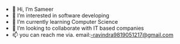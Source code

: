- 👋 Hi, I’m Sameer
- 👀 I’m interested in software developing
- 🌱 I’m currently learning Computer Science
- 💞️ I’m looking to collaborate with IT based companies
- 📫 you can reach me via. email:-ravindra9819051217@gmail.com
